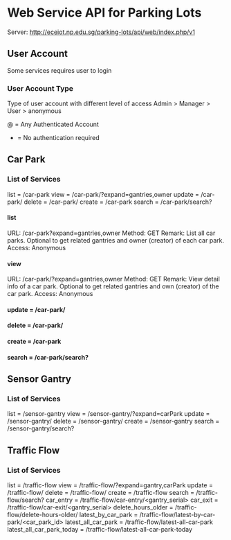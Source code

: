 # Web Service API for Parking Lots #

Server: http://eceiot.np.edu.sg/parking-lots/api/web/index.php/v1


## User Account ##

Some services requires user to login

### User Account Type ###

Type of user account with different level of access
    Admin > Manager > User > anonymous

@ = Any Authenticated Account
* = No authentication required

## Car Park ##

### List of Services ###
list = /car-park
view = /car-park/<id>?expand=gantries,owner
update = /car-park/<id>
delete = /car-park/<id>
create = /car-park
search = /car-park/search?<query>

#### list ####
URL: /car-park?expand=gantries,owner
Method: GET
Remark: List all car parks. Optional to get related gantries and owner (creator) of each car park.
Access: Anonymous

#### view ####
URL: /car-park/<id>?expand=gantries,owner
Method: GET
Remark: View detail info of a car park. Optional to get related gantries and own (creator) of the car park.
Access: Anonymous

#### update = /car-park/<id> ####


#### delete = /car-park/<id> ####


#### create = /car-park ####


#### search = /car-park/search?<query> ####


## Sensor Gantry ##

### List of Services ###
list = /sensor-gantry
view = /sensor-gantry/<id>?expand=carPark
update = /sensor-gantry/<id>
delete = /sensor-gantry/<id>
create = /sensor-gantry
search = /sensor-gantry/search?<query>


## Traffic Flow ##

### List of Services ###
list = /traffic-flow
view = /traffic-flow/<id>?expand=gantry,carPark
update = /traffic-flow/<id>
delete = /traffic-flow/<id>
create = /traffic-flow
search = /traffic-flow/search?<query>
car_entry = /traffic-flow/car-entry/<gantry_serial>
car_exit = /traffic-flow/car-exit/<gantry_serial>
delete_hours_older = /traffic-flow/delete-hours-older/<hours>
latest_by_car_park = /traffic-flow/latest-by-car-park/<car_park_id>
latest_all_car_park = /traffic-flow/latest-all-car-park
latest_all_car_park_today = /traffic-flow/latest-all-car-park-today



